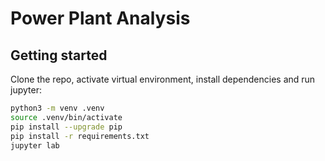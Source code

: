 # Power Plant Analysis

## Getting started

Clone the repo, activate virtual environment, install dependencies and run jupyter:

```bash
python3 -m venv .venv
source .venv/bin/activate
pip install --upgrade pip
pip install -r requirements.txt
jupyter lab
```
